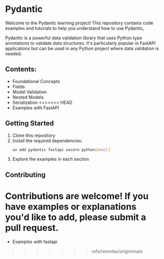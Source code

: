 # Pydantic

Welcome to the Pydantic learning project! This repository contains code examples and tutorials to help you understand how to use Pydantic,

Pydantic is a powerful data validation library that uses Python type annotations to validate data structures. It's particularly popular in FastAPI applications but can be used in any Python project where data validation is needed.

## Contents:
- Foundational Concepts
- Fields
- Model Validation
- Nested Models
- Serialization
<<<<<<< HEAD
- Examples with FastAPI

## Getting Started

1. Clone this repository
2. Install the required dependencies:
   ```bash
   uv add pydantic fastapi uvcorn python[email]
   ```
3. Explore the examples in each section

## Contributing

Contributions are welcome! If you have examples or explanations you'd like to add, please submit a pull request.
=======
- Examples with fastapi
>>>>>>> refs/remotes/origin/main
